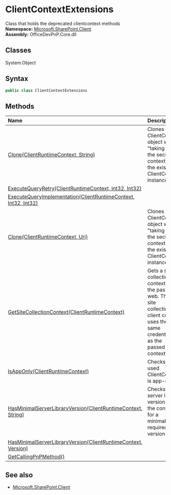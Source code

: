 # ClientContextExtensions
Class that holds the deprecated clientcontext methods  
**Namespace:** [Microsoft.SharePoint.Client](Microsoft.SharePoint.Client.md)  
**Assembly:** OfficeDevPnP.Core.dll  
## Classes
System.Object  
## Syntax
```C#
public class ClientContextExtensions
```
## Methods
|**Name**|**Description**|
|:-----|:-----|
| [Clone(ClientRuntimeContext, String)](ClientContextExtensionsCloneClientRuntimeContextString.md) | Clones a ClientContext object while "taking over" the security context of the existing ClientContext instance
| [ExecuteQueryRetry(ClientRuntimeContext, Int32, Int32)](ClientContextExtensionsExecuteQueryRetryClientRuntimeContextInt32Int32.md) | 
| [ExecuteQueryImplementation(ClientRuntimeContext, Int32, Int32)](ClientContextExtensionsExecuteQueryImplementationClientRuntimeContextInt32Int32.md) | 
| [Clone(ClientRuntimeContext, Uri)](ClientContextExtensionsCloneClientRuntimeContextUri.md) | Clones a ClientContext object while "taking over" the security context of the existing ClientContext instance
| [GetSiteCollectionContext(ClientRuntimeContext)](ClientContextExtensionsGetSiteCollectionContextClientRuntimeContext.md) | Gets a site collection context for the passed web. This site collection client context uses the same credentials as the passed client context
| [IsAppOnly(ClientRuntimeContext)](ClientContextExtensionsIsAppOnlyClientRuntimeContext.md) | Checks if the used ClientContext is app-only
| [HasMinimalServerLibraryVersion(ClientRuntimeContext, String)](ClientContextExtensionsHasMinimalServerLibraryVersionClientRuntimeContextString.md) | Checks the server library version of the context for a minimally required version
| [HasMinimalServerLibraryVersion(ClientRuntimeContext, Version)](ClientContextExtensionsHasMinimalServerLibraryVersionClientRuntimeContextVersion.md) | 
| [GetCallingPnPMethod()](ClientContextExtensionsGetCallingPnPMethod.md) | 
## See also
- [Microsoft.SharePoint.Client](Microsoft.SharePoint.Client.md)
